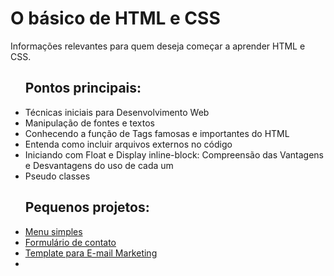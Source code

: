 # O básico de HTML e CSS 
 Informações relevantes para quem deseja começar a aprender HTML e CSS.

 <ul>
 	<h2>Pontos principais:</h2>
 	<li>Técnicas iniciais para Desenvolvimento Web</li>
 	<li>Manipulação de fontes e textos</li>
 	<li>Conhecendo a função de Tags famosas e importantes do HTML</li>
 	<li>Entenda como incluir arquivos externos no código</li>
 	<li>Iniciando com Float e Display inline-block: Compreensão das Vantagens e Desvantagens do uso de cada um</li>
 	<li>Pseudo classes</li>
  </ul>
<ul>
	<h2>Pequenos projetos:</h2> 
 	<li><a href="https://github.com/Shellyda/Basico-HTML-CSS/blob/main/1-%20Introdu%C3%A7%C3%A3o%20a%20HTML%20e%20CSS/8-%20Criando%20menu%20simples%20e%20manipulando%20novas%20propriedades.html">Menu simples</a></li> 
 	 <li><a href="https://github.com/Shellyda/Basico-HTML-CSS/blob/main/2-%20Aprofundando%20conceitos/7-%20Criando%20um%20formul%C3%A1rio%20de%20contato%20profissional.html">Formulário de contato</a></li>
<li><a href="https://github.com/Shellyda/Projeto-Template-EMAIL-MKT">Template para E-mail Marketing</a><li>
</ul>
